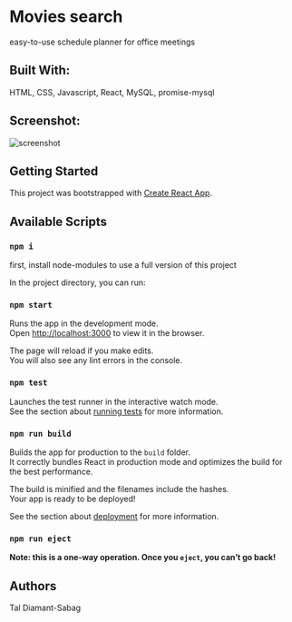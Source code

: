 # Movies search
easy-to-use schedule planner for office meetings

## Built With:
HTML, CSS, Javascript, React, MySQL, promise-mysql

## Screenshot:
![screenshot](public/images/office-schedule.PNG)

## Getting Started
This project was bootstrapped with [Create React App](https://github.com/facebook/create-react-app).

## Available Scripts

### `npm i`
first, install node-modules to use a full version of this project

In the project directory, you can run:

### `npm start`

Runs the app in the development mode.<br>
Open [http://localhost:3000](http://localhost:3000) to view it in the browser.

The page will reload if you make edits.<br>
You will also see any lint errors in the console.

### `npm test`

Launches the test runner in the interactive watch mode.<br>
See the section about [running tests](https://facebook.github.io/create-react-app/docs/running-tests) for more information.

### `npm run build`

Builds the app for production to the `build` folder.<br>
It correctly bundles React in production mode and optimizes the build for the best performance.

The build is minified and the filenames include the hashes.<br>
Your app is ready to be deployed!

See the section about [deployment](https://facebook.github.io/create-react-app/docs/deployment) for more information.

### `npm run eject`

**Note: this is a one-way operation. Once you `eject`, you can’t go back!**

## Authors
Tal Diamant-Sabag
